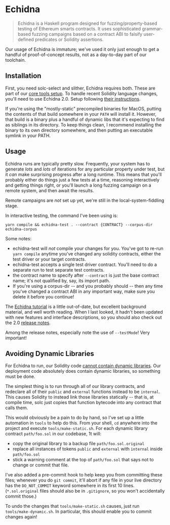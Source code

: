 # Echidna

> Echidna is a Haskell program designed for fuzzing/property-based testing of Ethereum smarts contracts. It uses sophisticated grammar-based fuzzing campaigns based on a contract ABI to falsify user-defined predicates or Solidity assertions.

Our usage of Echidna is immature; we've used it only just enough to get a handful of proof-of-concept results, not as a day-to-day part of our toolchain.

## Installation

First, you need solc-select and slither, Echidna requires both. These are part of our [core tools setup](dev-env.md). To handle recent Solidity language changes, you'll need to use Echidna 2.0. Setup following [their instructions](https://github.com/crytic/echidna/#installation). 

If you're using the "mostly-static" precompiled binaries for MacOS, putting the contents of that build somewhere in your `PATH` will install it. However, that build is a binary plus a handful of dynamic libs that it's expecting to find as siblings in its directory. To keep things clean, I recommend installing the binary to its own directory somewhere, and then putting an executable symlink in your PATH.

## Usage

Echidna runs are typically pretty slow. Frequently, your system has to generate _lots_ and _lots_ of iterations for any particular property under test, but it _can_ make surprising progress after a long runtime. This means that you'll probably either do things just a few tests at a time, reasoning interactively and getting things right, or you'll launch a long fuzzing campaign on a remote system, and then await the results.

Remote campaigns are _not_ set up yet, we're still in the local-system-fiddling stage.

In interactive testing, the command I've been using is:

    yarn compile && echidna-test . --contract {CONTRACT} --corpus-dir echidna-corpus

Some notes:

- echidna-test will _not_ compile your changes for you. You've got to re-run `yarn compile` anytime you've changed any solidity contracts, either the test driver or your target contracts.
- echidna-test accepts a single test driver contract. You'll need to do a separate run to test separate test contracts.
- the contract name to specify after `--contract` is just the base contract name; it's not qualified by, say, its import path.
- If you're using a corpus-dir -- and you probably should -- then any time you've changed a contract ABI in any important way, make sure you delete it before you continue!

The [Echidna tutorial](https://github.com/crytic/building-secure-contracts/tree/master/program-analysis/echidna#echidna-tutorial) is a little out-of-date, but excellent background material, and well worth reading. When I last looked, it hadn't been updated with new features and interface descriptions, so you should also check out the 2.0 [release notes](https://github.com/crytic/echidna/releases/tag/v2.0.0).

Among the release notes, especially note the use of `--testMode`! Very important!

## Avoiding Dynamic Libraries

For Echidna to run, our Solidity code [cannot contain dynamic libraries](https://github.com/crytic/echidna/#limitations-and-known-issues). Our deployment code absolutely does contain dynamic libraries, so something must be done.

The simplest thing is to run through all of our library contracts, and redeclare all of their `public` and `external` functions instead to be `internal`. This causes Solidity to instead link those libraries statically -- that is, at compile time, solc just copies that function bytecode into any contract that calls them.

This would obviously be a pain to do by hand, so I've set up a little automation in `tools` to help do this. From your shell, `cd` anywhere into the project and execute `tools/make-static.sh`. For each dynamic library contract `path/foo.sol` in our codebase, 1t will:

- copy the original library to a backup file `path/foo.sol.original`
- replace all instances of tokens `public` and `external` with `internal` inside `path/foo.sol`
- stick a warning comment at the top of `path/foo.sol` that says not to change or commit that file.

I've also added a pre-commit hook to help keep you from committing these files; whenever you do `git commit`, it'll abort if any file in your live directory has the `DO_NOT_COMMIT` keyword somewhere in its first 10 lines. (`*.sol.original` files should also be in `.gitignore`, so you won't accidentally commit those.)

To undo the changes that `tools/make-static.sh` causes, just run `tools/make-dynamic.sh`. In particular, this should enable you to commit changes again!
